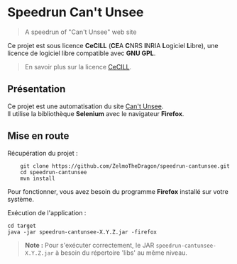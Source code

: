 # Speedrun Can't Unsee

> A speedrun of "Can't Unsee" web site

Ce projet est sous licence **CeCILL** (**CE**A **C**NRS **I**NRIA **L**ogiciel **L**ibre),
une licence de logiciel libre compatible avec **GNU GPL**.

> En savoir plus sur la licence [CeCILL](http://cecill.info/index.fr.html).

## Présentation

Ce projet est une automatisation du site [Can't Unsee](https://https://cantunsee.space).  
Il utilise la bibliothèque **Selenium** avec le navigateur **Firefox**.  

## Mise en route

Récupération du projet : 
~~~
    git clone https://github.com/ZelmoTheDragon/speedrun-cantunsee.git
    cd speedrun-cantunsee
    mvn install
~~~

Pour fonctionner, vous avez besoin du programme **Firefox** installé sur votre système.  

Exécution de l'application : 
~~~
cd target
java -jar speedrun-cantunsee-X.Y.Z.jar -firefox
~~~

> **Note :**
> Pour s'exécuter correctement, le JAR `speedrun-cantunsee-X.Y.Z.jar` à besoin du répertoire 'libs' au même niveau.  

